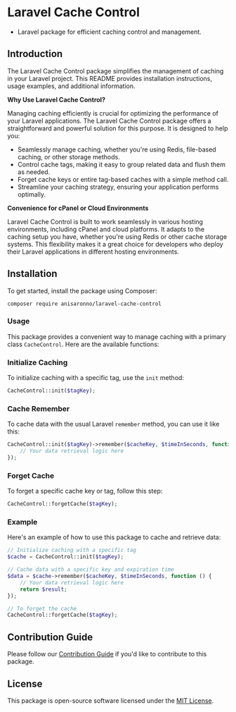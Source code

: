 # Laravel Cache Control

-   Laravel package for efficient caching control and management.

## Introduction

The Laravel Cache Control package simplifies the management of caching in your Laravel project. This README provides installation instructions, usage examples, and additional information.

**Why Use Laravel Cache Control?**

Managing caching efficiently is crucial for optimizing the performance of your Laravel applications. The Laravel Cache Control package offers a straightforward and powerful solution for this purpose. It is designed to help you:

-   Seamlessly manage caching, whether you're using Redis, file-based caching, or other storage methods.
-   Control cache tags, making it easy to group related data and flush them as needed.
-   Forget cache keys or entire tag-based caches with a simple method call.
-   Streamline your caching strategy, ensuring your application performs optimally.

**Convenience for cPanel or Cloud Environments**

Laravel Cache Control is built to work seamlessly in various hosting environments, including cPanel and cloud platforms. It adapts to the caching setup you have, whether you're using Redis or other cache storage systems. This flexibility makes it a great choice for developers who deploy their Laravel applications in different hosting environments.

## Installation

To get started, install the package using Composer:

```shell
composer require anisaronno/laravel-cache-control
```

### Usage

This package provides a convenient way to manage caching with a primary class `CacheControl`. Here are the available functions:

### Initialize Caching

To initialize caching with a specific tag, use the `init` method:

```php
CacheControl::init($tagKey);
```

### Cache Remember

To cache data with the usual Laravel `remember` method, you can use it like this:

```php
CacheControl::init($tagKey)->remember($cacheKey, $timeInSeconds, function () {
    // Your data retrieval logic here
});
```

### Forget Cache

To forget a specific cache key or tag, follow this step:

```php
CacheControl::forgetCache($tagKey);
```

### Example

Here's an example of how to use this package to cache and retrieve data:

```php
// Initialize caching with a specific tag
$cache = CacheControl::init($tagKey);

// Cache data with a specific key and expiration time
$data = $cache->remember($cacheKey, $timeInSeconds, function () {
    // Your data retrieval logic here
    return $result;
});

// To forget the cache
CacheControl::forgetCache($tagKey);
```

## Contribution Guide

Please follow our [Contribution Guide](link-to-your-contribution-guide) if you'd like to contribute to this package.

## License

This package is open-source software licensed under the [MIT License](https://opensource.org/licenses/MIT).
